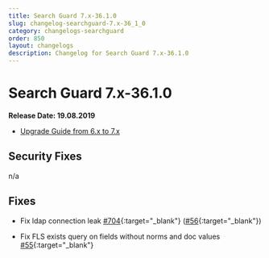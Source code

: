 ```yaml
---
title: Search Guard 7.x-36.1.0
slug: changelog-searchguard-7.x-36_1_0
category: changelogs-searchguard
order: 850
layout: changelogs
description: Changelog for Search Guard 7.x-36.1.0
---
```


<!--- Copyright 2019 floragunn GmbH -->

# Search Guard 7.x-36.1.0

**Release Date: 19.08.2019**

* [Upgrade Guide from 6.x to 7.x](../_docs_installation/installation_upgrading_6_7.md)

## Security Fixes 

n/a
  
## Fixes

* Fix ldap connection leak [#704](https://github.com/floragunncom/search-guard/issues/704){:target="_blank"} ([#56](https://github.com/floragunncom/search-guard-enterprise-modules/pull/56){:target="_blank"})

* Fix FLS exists query on fields without norms and doc values [#55](https://github.com/floragunncom/search-guard-enterprise-modules/pull/55){:target="_blank"}